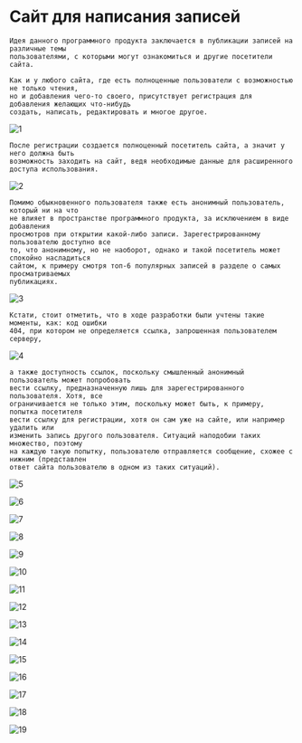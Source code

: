 # Сайт для написания записей

```
Идея данного программного продукта заключается в публикации записей на различные темы
пользователями, с которыми могут ознакомиться и другие посетители сайта.
```

```
Как и у любого сайта, где есть полноценные пользователи с возможностью не только чтения, 
но и добавления чего-то своего, присутствует регистрация для добавления желающих что-нибудь
создать, написать, редактировать и многое другое.
```

![1](https://github.com/thekarenovich/improved_web_page_psql/blob/master/asserts/1.png)    

```
После регистрации создается полноценный посетитель сайта, а значит у него должна быть
возможность заходить на сайт, ведя необходимые данные для расширенного доступа использования.
```

![2](https://github.com/thekarenovich/improved_web_page_psql/blob/master/asserts/2.png) 

```
Помимо обыкновенного пользователя также есть анонимный пользователь, который ни на что 
не влияет в пространстве программного продукта, за исключением в виде добавления 
просмотров при открытии какой-либо записи. Зарегестрированному пользователю доступно все
то, что анонимному, но не наоборот, однако и такой посетитель может спокойно насладиться
сайтом, к примеру смотря топ-6 популярных записей в разделе о самых просматриваемых 
публикациях.
```

![3](https://github.com/thekarenovich/improved_web_page_psql/blob/master/asserts/3.png) 

```
Кстати, стоит отметить, что в ходе разработки были учтены такие моменты, как: код ошибки
404, при котором не определяется ссылка, запрошенная пользователем серверу,
```

![4](https://github.com/thekarenovich/improved_web_page_psql/blob/master/asserts/4.png) 

```
а также доступность ссылок, поскольку смышленный анонимный пользователь может попробовать
вести ссылку, предназначенную лишь для зарегестрированного пользователя. Хотя, все 
ограничивается не только этим, поскольку может быть, к примеру, попытка посетителя 
вести ссылку для регистрации, хотя он сам уже на сайте, или например удалить или 
изменить запись другого пользователя. Ситуаций наподобии таких множество, поэтому 
на каждую такую попытку, пользователю отправляется сообщение, схожее с нижним (представлен
ответ сайта пользователю в одном из таких ситуаций).
```

![5](https://github.com/thekarenovich/improved_web_page_psql/blob/master/asserts/5.png) 

![6](https://github.com/thekarenovich/improved_web_page_psql/blob/master/asserts/6.png) 

![7](https://github.com/thekarenovich/improved_web_page_psql/blob/master/asserts/7.png) 

![8](https://github.com/thekarenovich/improved_web_page_psql/blob/master/asserts/8.png) 

![9](https://github.com/thekarenovich/improved_web_page_psql/blob/master/asserts/9.png) 

![10](https://github.com/thekarenovich/improved_web_page_psql/blob/master/asserts/10.png) 

![11](https://github.com/thekarenovich/improved_web_page_psql/blob/master/asserts/11.png) 

![12](https://github.com/thekarenovich/improved_web_page_psql/blob/master/asserts/12.png)    

![13](https://github.com/thekarenovich/improved_web_page_psql/blob/master/asserts/13.png) 

![14](https://github.com/thekarenovich/improved_web_page_psql/blob/master/asserts/14.png) 

![15](https://github.com/thekarenovich/improved_web_page_psql/blob/master/asserts/15.png) 

![16](https://github.com/thekarenovich/improved_web_page_psql/blob/master/asserts/16.png) 

![17](https://github.com/thekarenovich/improved_web_page_psql/blob/master/asserts/17.png) 

![18](https://github.com/thekarenovich/improved_web_page_psql/blob/master/asserts/18.png) 

![19](https://github.com/thekarenovich/improved_web_page_psql/blob/master/asserts/19.png) 
